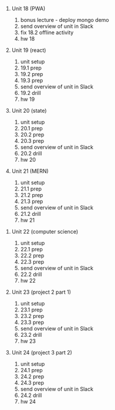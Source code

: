 1. Unit 18 (PWA)

   1. bonus lecture - deploy mongo demo
   1. send overview of unit in Slack
   1. fix 18.2 offline activity
   1. hw 18

1. Unit 19 (react)

   1. unit setup
   1. 19.1 prep
   1. 19.2 prep
   1. 19.3 prep
   1. send overview of unit in Slack
   1. 19.2 drill
   1. hw 19

1. Unit 20 (state)

   1. unit setup
   1. 20.1 prep
   1. 20.2 prep
   1. 20.3 prep
   1. send overview of unit in Slack
   1. 20.2 drill
   1. hw 20

1. Unit 21 (MERN)

   1. unit setup
   1. 21.1 prep
   1. 21.2 prep
   1. 21.3 prep
   1. send overview of unit in Slack
   1. 21.2 drill
   1. hw 21

1) Unit 22 (computer science)

   1. unit setup
   1. 22.1 prep
   1. 22.2 prep
   1. 22.3 prep
   1. send overview of unit in Slack
   1. 22.2 drill
   1. hw 22

1) Unit 23 (project 2 part 1)

   1. unit setup
   1. 23.1 prep
   1. 23.2 prep
   1. 23.3 prep
   1. send overview of unit in Slack
   1. 23.2 drill
   1. hw 23

1) Unit 24 (project 3 part 2)

   1. unit setup
   1. 24.1 prep
   1. 24.2 prep
   1. 24.3 prep
   1. send overview of unit in Slack
   1. 24.2 drill
   1. hw 24

